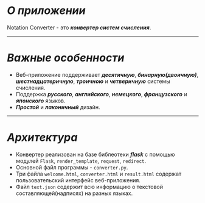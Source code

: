 # ***О приложении***
Notation Converter - это ***конвертер систем счисления***.
___
# ***Важные особенности***
+ Веб-приложение поддерживает ***десятичную***, ***бинарную(двоичную)***, ***шестнадцатеричную***, ***троичною*** и ***четверичную*** системы счисления.
+ Поддержка ***русского***, ***английского***, ***немецкого***, ***французского*** и ***японского*** языков.
+ ***Простой*** и ***лаконичный*** дизайн.
___
# ***Архитектура***
+ Конвертер реализован на базе библеотеки ***flask*** с помощью модулей `Flask`, `render_template`, `request`, `redirect`.
+ Основной файл программы - `converter.py`.
+ Три файла `welcome.html`, `converter.html` и `result.html` содержат пользовательский интерфейс веб-приложения.
+ Файл `text.json` содержит всю информацию о текстовой составляющей(надписях) на разных языках.
